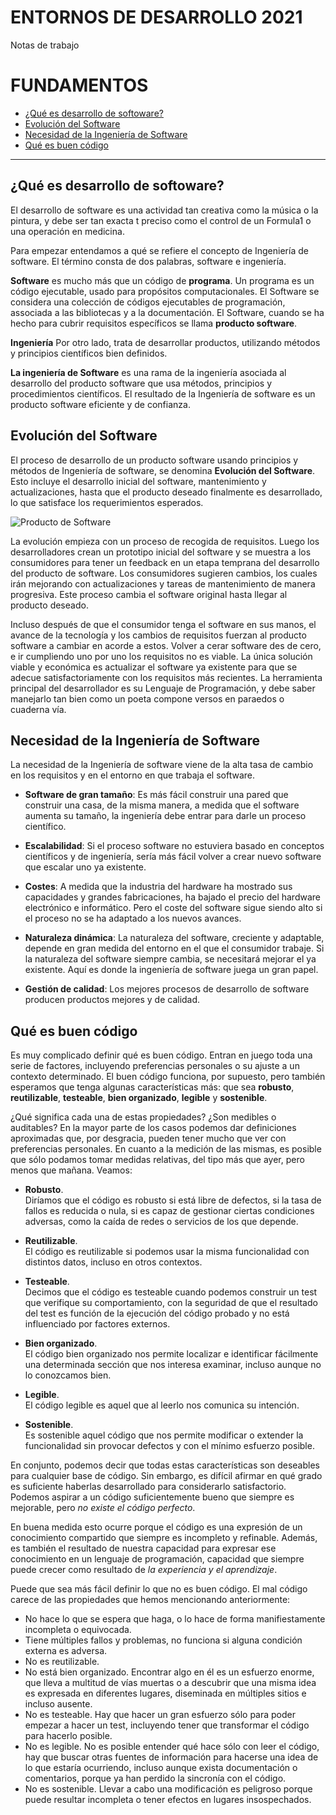# ENTORNOS DE DESARROLLO 2021
Notas de trabajo


# FUNDAMENTOS

- [¿Qué es desarrollo de softoware?](#qué-es-desarrollo-de-softoware)
- [Evolución del Software](#evolución-del-software)
- [Necesidad de la Ingeniería de Software](#necesidad-de-la-ingeniería-de-software)
- [Qué es buen código](#qué-es-buen-código)

---

## ¿Qué es desarrollo de softoware?

El desarrollo de software es una actividad tan creativa como la música o la pintura, y debe ser tan exacta t preciso como el control de un Formula1 o una operación en medicina.

Para empezar entendamos a qué se refiere el concepto de Ingeniería de software. El término consta de dos palabras, software e ingeniería.

**Software** es mucho más que un código de **programa**. Un programa es un código ejecutable, usado para propósitos computacionales. El Software se considera una colección de códigos ejecutables de programación, associada a las bibliotecas y a la documentación. El Software, cuando se ha hecho para cubrir requisitos específicos se llama **producto software**.

**Ingeniería** Por otro lado, trata de desarrollar productos, utilizando métodos y principios científicos bien definidos.

**La ingeniería de Software** es una rama de la ingeniería asociada al desarrollo del producto software que usa métodos, principios y procedimientos científicos. El resultado de la Ingeniería de software es un producto software eficiente y de confianza.

## Evolución del Software

El proceso de desarrollo de un producto software usando principios y métodos de Ingeniería de software, se denomina **Evolución del Software**. Esto incluye el desarrollo inicial del software, mantenimiento y actualizaciones, hasta que el producto deseado finalmente es desarrollado, lo que satisface los requerimientos esperados.

![Producto de Software](https://www.tutorialspoint.com/es/software_engineering/images/software_product.png)

La evolución empieza con un proceso de recogida de requisitos. Luego los desarrolladores crean un prototipo inicial del software y se muestra a los consumidores para tener un feedback en un etapa temprana del desarrollo del producto de software. Los consumidores sugieren cambios, los cuales irán mejorando con actualizaciones y tareas de mantenimiento de manera progresiva. Este proceso cambia el software original hasta llegar al producto deseado.

Incluso después de que el consumidor tenga el software en sus manos, el avance de la tecnología y los cambios de requisitos fuerzan al producto software a cambiar en acorde a estos. Volver a cerar software des de cero, e ir cumpliendo uno por uno los requisitos no es viable. La única solución viable y económica es actualizar el software ya existente para que se adecue satisfactoriamente con los requisitos más recientes.
La herramienta principal del desarrollador es su Lenguaje de Programación, y debe saber manejarlo tan bien como un poeta compone versos en paraedos o cuaderna vía. 

## Necesidad de la Ingeniería de Software

La necesidad de la Ingeniería de software viene de la alta tasa de cambio en los requisitos y en el entorno en que trabaja el software.

- **Software de gran tamaño**: Es más fácil construir una pared que construir una casa, de la misma manera, a medida que el software aumenta su tamaño, la ingeniería debe entrar para darle un proceso científico.
    
- **Escalabilidad**: Si el proceso software no estuviera basado en conceptos científicos y de ingeniería, sería más fácil volver a crear nuevo software que escalar uno ya existente.
    
- **Costes**: A medida que la industria del hardware ha mostrado sus capacidades y grandes fabricaciones, ha bajado el precio del hardware electrónico e informático. Pero el coste del software sigue siendo alto si el proceso no se ha adaptado a los nuevos avances.
    
- **Naturaleza dinámica**: La naturaleza del software, creciente y adaptable, depende en gran medida del entorno en el que el consumidor trabaje. Si la naturaleza del software siempre cambia, se necesitará mejorar el ya existente. Aquí es donde la ingeniería de software juega un gran papel.
    
- **Gestión de calidad**: Los mejores procesos de desarrollo de software producen productos mejores y de calidad.
    
## Qué es buen código

Es muy complicado definir qué es buen código. Entran en juego toda una serie de factores, incluyendo preferencias personales o su ajuste a un contexto determinado. El buen código funciona, por supuesto, pero también esperamos que tenga algunas características más: que sea **robusto**, **reutilizable**, **testeable**, **bien organizado**, **legible** y **sostenible**.

¿Qué significa cada una de estas propiedades? ¿Son medibles o auditables? En la mayor parte de los casos podemos dar definiciones aproximadas que, por desgracia, pueden tener mucho que ver con preferencias personales. En cuanto a la medición de las mismas, es posible que sólo podamos tomar medidas relativas, del tipo más que ayer, pero menos que mañana. Veamos:

  - **Robusto**.  
  Diríamos que el código es robusto si está libre de defectos, si la tasa de fallos es reducida o nula, si es capaz de gestionar ciertas condiciones adversas, como la caída de redes o servicios de los que depende.

  - **Reutilizable**.  
  El código es reutilizable si podemos usar la misma funcionalidad con distintos datos, incluso en otros contextos.

  - **Testeable**.  
  Decimos que el código es testeable cuando podemos construir un test que verifique su comportamiento, con la seguridad de que el resultado del test es función de la ejecución del código probado y no está influenciado por factores externos.

  - **Bien organizado**.  
  El código bien organizado nos permite localizar e identificar fácilmente una determinada sección que nos interesa examinar, incluso aunque no lo conozcamos bien.

  - **Legible**.  
  El código legible es aquel que al leerlo nos comunica su intención.

  - **Sostenible**.  
  Es sostenible aquel código que nos permite modificar o extender la funcionalidad sin provocar defectos y con el mínimo esfuerzo posible.

En conjunto, podemos decir que todas estas características son deseables para cualquier base de código. Sin embargo, es difícil afirmar en qué grado es suficiente haberlas desarrollado para considerarlo satisfactorio. Podemos aspirar a un código suficientemente bueno que siempre es mejorable, pero *no existe el código perfecto*.

En buena medida esto ocurre porque el código es una expresión de un conocimiento compartido que siempre es incompleto y refinable. Además, es también el resultado de nuestra capacidad para expresar ese conocimiento en un lenguaje de programación, capacidad que siempre puede crecer como resultado de *la experiencia y el aprendizaje*.

Puede que sea más fácil definir lo que no es buen código. El mal código carece de las propiedades que hemos mencionando anteriormente:

- No hace lo que se espera que haga, o lo hace de forma manifiestamente incompleta o equivocada.
- Tiene múltiples fallos y problemas, no funciona si alguna condición externa es adversa.
- No es reutilizable.
- No está bien organizado. Encontrar algo en él es un esfuerzo enorme, que lleva a multitud de vías muertas o a descubrir que una misma idea es expresada en diferentes lugares, diseminada en múltiples sitios e incluso ausente.
- No es testeable. Hay que hacer un gran esfuerzo sólo para poder empezar a hacer un test, incluyendo tener que transformar el código para hacerlo posible.
- No es legible. No es posible entender qué hace sólo con leer el código, hay que buscar otras fuentes de información para hacerse una idea de lo que estaría ocurriendo, incluso aunque exista documentación o comentarios, porque ya han perdido la sincronía con el código.
- No es sostenible. Llevar a cabo una modificación es peligroso porque puede resultar incompleta o tener efectos en lugares insospechados.
